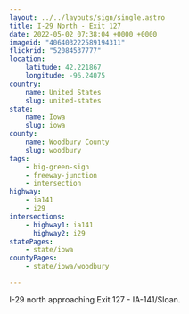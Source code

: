 ```yaml
---
layout: ../../layouts/sign/single.astro
title: I-29 North - Exit 127
date: 2022-05-02 07:38:04 +0000 +0000
imageid: "406403222589194311"
flickrid: "52084537777"
location:
    latitude: 42.221867
    longitude: -96.24075
country:
    name: United States
    slug: united-states
state:
    name: Iowa
    slug: iowa
county:
    name: Woodbury County
    slug: woodbury
tags:
    - big-green-sign
    - freeway-junction
    - intersection
highway:
    - ia141
    - i29
intersections:
    - highway1: ia141
      highway2: i29
statePages:
    - state/iowa
countyPages:
    - state/iowa/woodbury

---
```

I-29 north approaching Exit 127 - IA-141/Sloan.